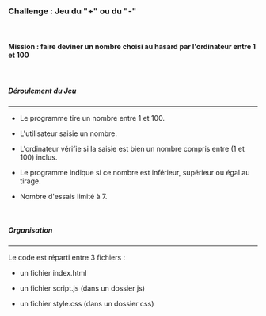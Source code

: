 ### Challenge : Jeu du   "+"  ou du   "-"

<br/>

#### Mission : faire deviner un nombre choisi au hasard par l'ordinateur entre 1 et 100

<br/>

##### Déroulement du Jeu
------------------------
* Le programme tire un nombre entre 1 et 100.

* L'utilisateur saisie un nombre.

* L'ordinateur vérifie si la saisie est bien un nombre compris entre (1 et 100) inclus. 

* Le programme indique si ce nombre est inférieur, supérieur ou égal au tirage.

* Nombre d'essais limité à 7.

<br/>

##### Organisation
------------------
Le code est réparti entre 3 fichiers : 

* un fichier index.html

* un fichier script.js (dans un dossier js)

* un fichier style.css (dans un dossier css)